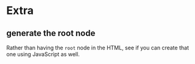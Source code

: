 # Extra

## generate the root node

Rather than having the `root` node in the HTML, see if you can create that one
using JavaScript as well.
